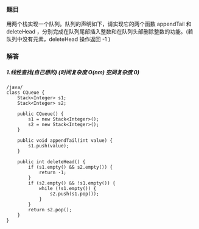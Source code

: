 ### 题目

用两个栈实现一个队列。队列的声明如下，请实现它的两个函数 appendTail 和 deleteHead ，分别完成在队列尾部插入整数和在队列头部删除整数的功能。(若队列中没有元素，deleteHead 操作返回 -1 )

### 解答

##### 1.线性查找(自己想的) (时间复杂度 O(nm) 空间复杂度 0)
```
/java/
class CQueue {
    Stack<Integer> s1;
    Stack<Integer> s2;

    public CQueue() {
        s1 = new Stack<Integer>();
        s2 = new Stack<Integer>();
    }
    
    public void appendTail(int value) {
        s1.push(value);
    }
    
    public int deleteHead() {
        if (s1.empty() && s2.empty()) {
            return -1;
        }
        if (s2.empty() && !s1.empty()) {
            while (!s1.empty()) {
                s2.push(s1.pop());
            }
        }
        return s2.pop();
    }
}
```


